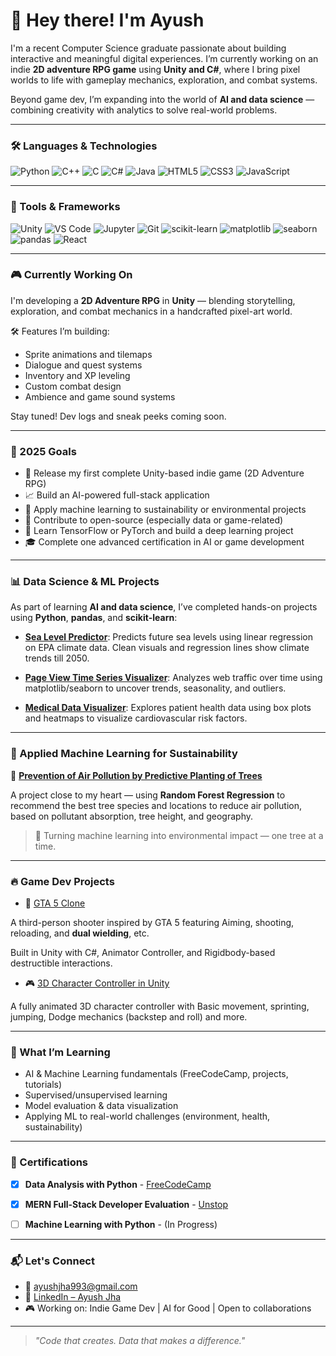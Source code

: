 # 👋 Hey there! I'm Ayush

I'm a recent Computer Science graduate passionate about building interactive and meaningful digital experiences. I’m currently working on an indie **2D adventure RPG game** using **Unity and C#**, where I bring pixel worlds to life with gameplay mechanics, exploration, and combat systems.

Beyond game dev, I’m expanding into the world of **AI and data science** — combining creativity with analytics to solve real-world problems.

---

### 🛠️ Languages & Technologies

![Python](https://img.shields.io/badge/-Python-3776AB?style=for-the-badge&logo=python&logoColor=white)
![C++](https://img.shields.io/badge/-C++-00599C?style=for-the-badge&logo=c%2b%2b&logoColor=white)
![C](https://img.shields.io/badge/-C-000000?style=for-the-badge&logo=c&logoColor=white)
![C#](https://img.shields.io/badge/-C%23-239120?style=for-the-badge&logo=c-sharp&logoColor=white)
![Java](https://img.shields.io/badge/-Java-007396?style=for-the-badge&logo=java&logoColor=white)
![HTML5](https://img.shields.io/badge/-HTML5-E34F26?style=for-the-badge&logo=html5&logoColor=white)
![CSS3](https://img.shields.io/badge/-CSS3-1572B6?style=for-the-badge&logo=css3&logoColor=white)
![JavaScript](https://img.shields.io/badge/-JavaScript-F7DF1E?style=for-the-badge&logo=javascript&logoColor=black)

---

### 🧰 Tools & Frameworks

![Unity](https://img.shields.io/badge/-Unity-000000?style=for-the-badge&logo=unity&logoColor=white)
![VS Code](https://img.shields.io/badge/-VS%20Code-007ACC?style=for-the-badge&logo=visual-studio-code&logoColor=white)
![Jupyter](https://img.shields.io/badge/-Jupyter-F37626?style=for-the-badge&logo=jupyter&logoColor=white)
![Git](https://img.shields.io/badge/-Git-F05032?style=for-the-badge&logo=git&logoColor=white)
![scikit-learn](https://img.shields.io/badge/-Scikit--Learn-F7931E?style=for-the-badge&logo=scikit-learn&logoColor=white)
![matplotlib](https://img.shields.io/badge/-Matplotlib-11557c?style=for-the-badge&logo=matplotlib&logoColor=white)
![seaborn](https://img.shields.io/badge/-Seaborn-4B8BBE?style=for-the-badge&logo=python&logoColor=white)
![pandas](https://img.shields.io/badge/-Pandas-150458?style=for-the-badge&logo=pandas&logoColor=white)
![React](https://img.shields.io/badge/-React.js-61DAFB?style=for-the-badge&logo=react&logoColor=black)


---


### 🎮 Currently Working On

I'm developing a **2D Adventure RPG** in **Unity** — blending storytelling, exploration, and combat mechanics in a handcrafted pixel-art world.

🛠️ Features I’m building:
- Sprite animations and tilemaps
- Dialogue and quest systems
- Inventory and XP leveling
- Custom combat design
- Ambience and game sound systems

Stay tuned! Dev logs and sneak peeks coming soon.

---

### 🎯 2025 Goals

- 🚀 Release my first complete Unity-based indie game (2D Adventure RPG)
- 📈 Build an AI-powered full-stack application
- 🌱 Apply machine learning to sustainability or environmental projects
- 🤝 Contribute to open-source (especially data or game-related)
- 🧠 Learn TensorFlow or PyTorch and build a deep learning project
- 🎓 Complete one advanced certification in AI or game development


---


### 📊 Data Science & ML Projects

As part of learning **AI and data science**, I’ve completed hands-on projects using **Python**, **pandas**, and **scikit-learn**:

-  [**Sea Level Predictor**](https://github.com/AyushJ30/Sea-Level-Predictor): Predicts future sea levels using linear regression on EPA climate data. Clean visuals and regression lines show climate trends till 2050.

-  [**Page View Time Series Visualizer**](https://github.com/AyushJ30/Page-View-Time-Series-Visualizer): Analyzes web traffic over time using matplotlib/seaborn to uncover trends, seasonality, and outliers.

-  [**Medical Data Visualizer**](https://github.com/AyushJ30/Medical-Data-Visualizer): Explores patient health data using box plots and heatmaps to visualize cardiovascular risk factors.

---

### 🌿 Applied Machine Learning for Sustainability

🧠 [**Prevention of Air Pollution by Predictive Planting of Trees**](https://github.com/AyushJ30/Prevention-of-Air-Polllution-by-Predictive-Planting-of-Trees)

A project close to my heart — using **Random Forest Regression** to recommend the best tree species and locations to reduce air pollution, based on pollutant absorption, tree height, and geography.

> 🌳 Turning machine learning into environmental impact — one tree at a time.

---

### 🔥 Game Dev Projects

- 🔫 [GTA 5 Clone](https://github.com/AyushJ30/GTA-5-Clone)

A third-person shooter inspired by GTA 5 featuring Aiming, shooting, reloading, and **dual wielding**, etc. 

Built in Unity with C#, Animator Controller, and Rigidbody-based destructible interactions.

- 🎮 [3D Character Controller in Unity](https://github.com/AyushJ30/3D-Character-Controller-in-Unity)

A fully animated 3D character controller with Basic movement, sprinting, jumping, Dodge mechanics (backstep and roll) and more.

---

### 🤖 What I’m Learning

- AI & Machine Learning fundamentals (FreeCodeCamp, projects, tutorials)
- Supervised/unsupervised learning
- Model evaluation & data visualization
- Applying ML to real-world challenges (environment, health, sustainability)

---

### 📜 Certifications

- [x] **Data Analysis with Python** - [FreeCodeCamp](https://www.freecodecamp.org/certification/AyushJ30/data-analysis-with-python-v7)
- [x] **MERN Full-Stack Developer Evaluation** - [Unstop](https://unstop.com/certificate-preview/c3c12be5-cd1a-4c1c-980d-44c2b0f09ebd?utm_campaign=)
- [ ] **Machine Learning with Python** - (In Progress)


---


### 📬 Let's Connect

- 📧 ayushjha993@gmail.com  
- 🔗 [LinkedIn – Ayush Jha](www.linkedin.com/in/ayushj30)
- 🎮 Working on: Indie Game Dev | AI for Good | Open to collaborations

---

> _"Code that creates. Data that makes a difference."_  
